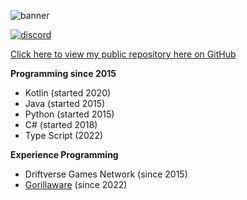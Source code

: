 ![banner](https://user-images.githubusercontent.com/56804058/201457332-801a9c68-cc68-4f5e-b90c-f6b021b09b1f.png)

[![discord](https://user-images.githubusercontent.com/56804058/201456946-a875569b-a54f-4909-b79f-02f692540a56.png)](https://discordapp.com/users/hypenage#9599)

[Click here to view my public repository here on GitHub](https://github.com/tylerfrydenlund/tylerfrydenlund)

**Programming since 2015**
- Kotlin (started 2020)
- Java (started 2015)
- Python (started 2015)
- C# (started 2018)
- Type Script (2022)

**Experience Programming**
- Driftverse Games Network (since 2015)
- [Gorillaware](https://gorillaware.io) (since 2022)
